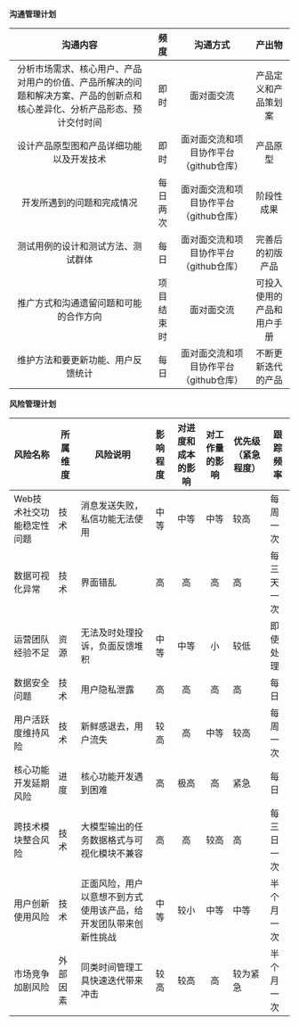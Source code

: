 **沟通管理计划**

|                           沟通内容                           |    频度    |                沟通方式                |           产出物           |
| :----------------------------------------------------------: | :--------: | :------------------------------------: | :------------------------: |
| 分析市场需求、核心用户、产品对用户的价值、产品所解决的问题和解决方案、产品的创新点和核心差异化、分析产品形态、预计交付时间 |    即时    |               面对面交流               |    产品定义和产品策划案    |
|           设计产品原型图和产品详细功能以及开发技术           |    即时    | 面对面交流和项目协作平台（github仓库） |          产品原型          |
|                  开发所遇到的问题和完成情况                  |  每日两次  | 面对面交流和项目协作平台（github仓库） |         阶段性成果         |
|              测试用例的设计和测试方法、测试群体              |    每日    | 面对面交流和项目协作平台（github仓库） |      完善后的初版产品      |
|            推广方式和沟通遗留问题和可能的合作方向            | 项目结束时 |               面对面交流               | 可投入使用的产品和用户手册 |
|              维护方法和要更新功能、用户反馈统计              |    每日    | 面对面交流和项目协作平台（github仓库） |     不断更新迭代的产品     |



**风险管理计划**



| 风险名称                  | 所属维度 | 风险说明                                                     | 影响程度 | 对进度和成本的影响 | 对工作量的影响 | 优先级（紧急程度） | 跟踪频率   |
| ------------------------- | -------- | ------------------------------------------------------------ | :------: | :----------------: | :------------: | ------------------ | ---------- |
| Web技术社交功能稳定性问题 | 技术     | 消息发送失败，私信功能无法使用                               |   中等   |        中等        |      中等      | 较高               | 每周一次   |
| 数据可视化异常            | 技术     | 界面错乱                                                     |    高    |         高         |       高       | 高                 | 每三天一次 |
| 运营团队经验不足          | 资源     | 无法及时处理投诉，负面反馈堆积                               |   中等   |        中等        |       小       | 较低               | 即使处理   |
| 数据安全问题              | 技术     | 用户隐私泄露                                                 |    高    |         高         |       高       | 高                 | 每日       |
| 用户活跃度维持风险        | 技术     | 新鲜感退去，用户流失                                         |   较高   |         高         |      中等      | 较高               | 每周一次   |
| 核心功能开发延期风险      | 进度     | 核心功能开发遇到困难                                         |    高    |        极高        |       高       | 紧急               | 每日       |
| 跨技术模块整合风险        | 技术     | 大模型输出的任务数据格式与可视化模块不兼容                   |    高    |         高         |      较高      | 高                 | 每三日一次 |
| 用户创新使用风险          | 技术     | 正面风险，用户以意想不到方式使用该产品，给开发团队带来创新性挑战 |   中等   |        较小        |      中等      | 中等               | 半个月一次 |
| 市场竞争加剧风险          | 外部因素 | 同类时间管理工具快速迭代带来冲击                             |   较高   |        较高        |       高       | 较为紧急           | 半个月一次 |